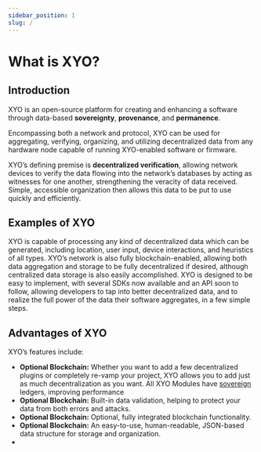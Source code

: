 ```yaml
---
sidebar_position: 1
slug: /
---
```

# What is XYO?
## Introduction
XYO is an open-source platform for creating and enhancing a software through data-based **sovereignty**, **provenance**, and **permanence**.

Encompassing both a network and protocol, XYO can be used for aggregating, verifying, organizing, and utilizing decentralized data from any hardware node capable of running XYO-enabled software or firmware. 

XYO’s defining premise is **decentralized verification**, allowing network devices to verify the data flowing into the network’s databases by acting as witnesses for one another, strengthening the veracity of data received. Simple, accessible organization then allows this data to be put to use quickly and efficiently.

## Examples of XYO
XYO is capable of processing any kind of decentralized data which can be generated, including location, user input, device interactions, and heuristics of all types. XYO’s network is also fully blockchain-enabled, allowing both data aggregation and storage to be fully decentralized if desired, although centralized data storage is also easily accomplished.
XYO is designed to be easy to implement, with several SDKs now available and an API soon to follow, allowing developers to tap into better decentralized data, and to realize the full power of the data their software aggregates, in a few simple steps.

## Advantages of XYO
XYO’s features include:
- **Optional Blockchain:** Whether you want to add a few decentralized plugins or completely re-vamp your project, XYO allows you to add just as much decentralization as you want. All XYO Modules have [sovereign](/glossary#sovereignty) ledgers, improving performance
- **Optional Blockchain:** Built-in data validation, helping to protect your data from both errors and attacks.
- **Optional Blockchain:** Optional, fully integrated blockchain functionality.
- **Optional Blockchain:** An easy-to-use, human-readable, JSON-based data structure for storage and organization.
- 